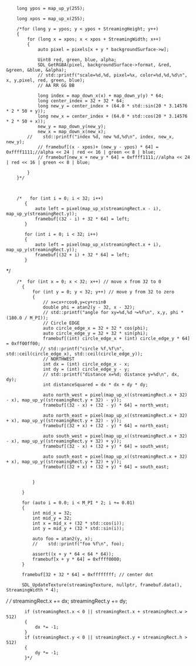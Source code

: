 
        long ypos = map_up_y(255);

        long xpos = map_up_x(255);

        /*for (long y = ypos; y < ypos + StreamingHeight; y++)
        {
            for (long x = xpos; x < xpos + StreamingWidth; x++)
            {
                auto pixel = pixels[x + y * backgroundSurface->w];

                Uint8 red, green, blue, alpha;
                SDL_GetRGBA(pixel, backgroundSurface->format, &red, &green, &blue, &alpha);
                // std::printf("scale=%d,%d, pixel=%x, color=%d,%d,%d\n", x, y,pixel, red, green, blue);
                // AA RR GG BB

                long index = map_down_x(x) + map_down_y(y) * 64;
                long center_index = 32 + 32 * 64;
                long new_y = center_index + (64.0 * std::sin(20 * 3.14576 * 2 * 50 + y));
                long new_x = center_index + (64.0 * std::cos(20 * 3.14576 * 2 * 50 + x));
                new_y = map_down_y(new_y);
                new_x = map_down_x(new_x);
            //    std::printf("index %d, new %d,%d\n", index, new_x, new_y);
                // framebuf[(x - xpos)+ (new_y - ypos) * 64] = 0xffff1111;//alpha << 24 | red << 16 | green << 8 | blue;
                // framebuf[new_x + new_y * 64] = 0xffff1111;//alpha << 24 | red << 16 | green << 8 | blue;

            }
        }*/



        /*   for (int i = 0; i < 32; i++)
           {
               auto left = pixel(map_up_x(streamingRect.x - i), map_up_y(streamingRect.y));
               framebuf[(32 - i) + 32 * 64] = left;
           }

           for (int i = 0; i < 32; i++)
           {
               auto left = pixel(map_up_x(streamingRect.x + i), map_up_y(streamingRect.y));
               framebuf[(32 + i) + 32 * 64] = left;
           }
*/


        /*  for (int x = 0; x < 32; x++) // move x from 32 to 0
          {
              for (int y = 0; y < 32; y++) // move y from 32 to zero
              {
                  // x=cx+rcosθ,y=cy+rsinθ
                  double phi = atan2(y - 32, x - 32);
                  // std::printf("angle for xy=%d,%d ᵠ=%f\n", x,y, phi * (180.0 / M_PI));
                  // Circle EDGE
                  auto circle_edge_x = 32 + 32 * cos(phi);
                  auto circle_edge_y = 32 + 32 * sin(phi);
                  framebuf[(int) circle_edge_x + (int) circle_edge_y * 64] = 0xff00ff00;
                 // std::printf("circle %f,%f\n", std::ceil(circle_edge_x), std::ceil(circle_edge_y));
                  // NORTHWEST
                  int dx = (int) circle_edge_x - x;
                  int dy = (int) circle_edge_y - y;
                  // std::printf("distance x=%d; distance y=%d\n", dx, dy);
                  int distanceSquared = dx * dx + dy * dy;

                  auto north_west = pixel(map_up_x((streamingRect.x + 32) - x), map_up_y((streamingRect.y + 32) - y));
                  framebuf[(32 - x) + (32 - y) * 64] = north_west;

                  auto north_east = pixel(map_up_x((streamingRect.x + 32) + x), map_up_y((streamingRect.y + 32) - y));
                  framebuf[(32 + x) + (32 - y) * 64] = north_east;

                  auto south_west = pixel(map_up_x((streamingRect.x + 32) - x), map_up_y((streamingRect.y + 32) + y));
                  framebuf[(32 - x) + (32 + y) * 64] = south_west;

                  auto south_east = pixel(map_up_x((streamingRect.x + 32) + x), map_up_y((streamingRect.y + 32) + y));
                  framebuf[(32 + x) + (32 + y) * 64] = south_east;


              }

          }

          for (auto i = 0.0; i < M_PI * 2; i += 0.01)
          {
              int mid_x = 32;
              int mid_y = 32;
              int x = mid_x + (32 * std::cos(i));
              int y = mid_y + (32 * std::sin(i));

              auto foo = atan2(y, x);
              //    std::printf("foo %f\n", foo);

              assert((x + y * 64 < 64 * 64));
              framebuf[x + y * 64] = 0xffff0000;
          }

          framebuf[32 + 32 * 64] = 0xffffffff; // center dot

          SDL_UpdateTexture(streamingTexture, nullptr, framebuf.data(), StreamingWidth * 4);
*/
/*   streamingRect.x += dx;
streamingRect.y += dy;

           if (streamingRect.x < 0 || streamingRect.x + streamingRect.w > 512)
           {
               dx *= -1;
           }
           if (streamingRect.y < 0 || streamingRect.y + streamingRect.h > 512)
           {
               dy *= -1;
           }*/